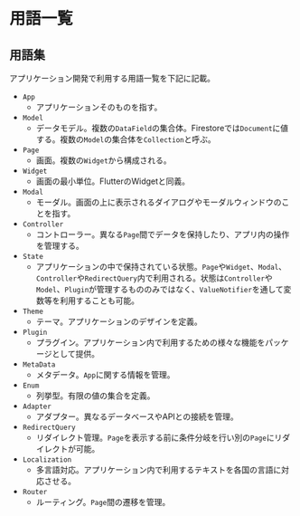 # 用語一覧

## 用語集

アプリケーション開発で利用する用語一覧を下記に記載。

- `App`
    - アプリケーションそのものを指す。
- `Model`
    - データモデル。複数の`DataField`の集合体。Firestoreでは`Document`に値する。複数の`Model`の集合体を`Collection`と呼ぶ。
- `Page`
    - 画面。複数の`Widget`から構成される。
- `Widget`
    - 画面の最小単位。FlutterのWidgetと同義。
- `Modal`
    - モーダル。画面の上に表示されるダイアログやモーダルウィンドウのことを指す。
- `Controller`
    - コントローラー。異なる`Page`間でデータを保持したり、アプリ内の操作を管理する。
- `State`
    - アプリケーションの中で保持されている状態。`Page`や`Widget`、`Modal`、`Controller`や`RedirectQuery`内で利用される。状態は`Controller`や`Model`、`Plugin`が管理するもののみではなく、`ValueNotifier`を通して変数等を利用することも可能。
- `Theme`
    - テーマ。アプリケーションのデザインを定義。
- `Plugin`
    - プラグイン。アプリケーション内で利用するための様々な機能をパッケージとして提供。
- `MetaData`
    - メタデータ。`App`に関する情報を管理。
- `Enum`
    - 列挙型。有限の値の集合を定義。
- `Adapter`
    - アダプター。異なるデータベースやAPIとの接続を管理。
- `RedirectQuery`
    - リダイレクト管理。`Page`を表示する前に条件分岐を行い別の`Page`にリダイレクトが可能。
- `Localization`
    - 多言語対応。アプリケーション内で利用するテキストを各国の言語に対応させる。
- `Router`
    - ルーティング。`Page`間の遷移を管理。

